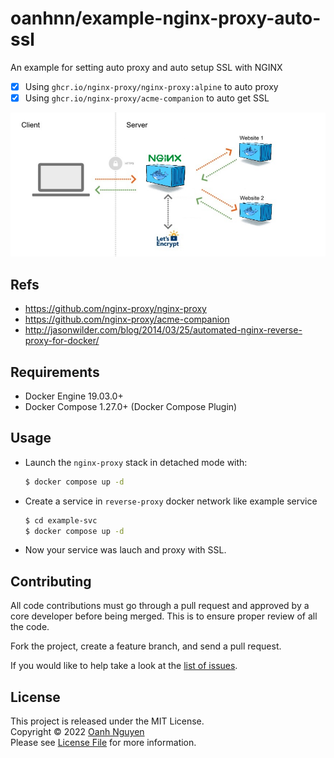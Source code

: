 # oanhnn/example-nginx-proxy-auto-ssl

An example for setting auto proxy and auto setup SSL with NGINX

- [x] Using `ghcr.io/nginx-proxy/nginx-proxy:alpine` to auto proxy
- [x] Using `ghcr.io/nginx-proxy/acme-companion` to auto get SSL

<p align="center">
   <img src="https://github.com/evertramos/images/raw/master/webproxy.jpg" />
</p>

## Refs

- https://github.com/nginx-proxy/nginx-proxy
- https://github.com/nginx-proxy/acme-companion
- http://jasonwilder.com/blog/2014/03/25/automated-nginx-reverse-proxy-for-docker/

## Requirements

- Docker Engine 19.03.0+
- Docker Compose 1.27.0+ (Docker Compose Plugin)

## Usage

- Launch the `nginx-proxy` stack in detached mode with:
  
  ```bash
  $ docker compose up -d
  ```

- Create a service in `reverse-proxy` docker network like example service
  
  ```bash
  $ cd example-svc
  $ docker compose up -d
  ```

- Now your service was lauch and proxy with SSL.

## Contributing

All code contributions must go through a pull request and approved by a core developer before being merged. 
This is to ensure proper review of all the code.

Fork the project, create a feature branch, and send a pull request.

If you would like to help take a look at the [list of issues](https://github.com/oanhnn/example-nginx-proxy-auto-ssl/issues).

## License

This project is released under the MIT License.   
Copyright © 2022 [Oanh Nguyen](https://github.com/oanhnn)   
Please see [License File](https://github.com/oanhnn/example-nginx-proxy-auto-ssl/blob/master/LICENSE) for more information.
